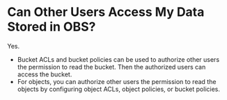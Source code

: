 # Can Other Users Access My Data Stored in OBS?<a name="obs_faq_0125"></a>

Yes.

-   Bucket ACLs and bucket policies can be used to authorize other users the permission to read the bucket. Then the authorized users can access the bucket.
-   For objects, you can authorize other users the permission to read the objects by configuring object ACLs, object policies, or bucket policies. 

